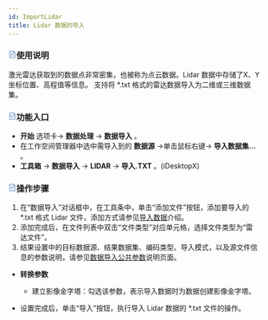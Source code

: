 ```yaml
---
id: ImportLidar
title: Lidar 数据的导入  
---  
```

### ![](../../img/read.gif)使用说明

激光雷达获取到的数据点非常密集，也被称为点云数据。Lidar 数据中存储了X、Y坐标位置、高程值等信息。 支持将 *.txt
格式的雷达数据导入为二维或三维数据集。

### ![](../../img/read.gif)功能入口

  * **开始** 选项卡-> **数据处理** -> **数据导入** 。
  * 在工作空间管理器中选中需导入到的 **数据源** ->单击鼠标右键-> **导入数据集...** 。
  * **工具箱** -> **数据导入** -> **LIDAR** -> **导入.TXT** 。(iDesktopX)

### ![](../../img/read.gif)操作步骤

  1. 在“数据导入”对话框中，在工具条中，单击“添加文件”按钮，添加要导入的 *.txt 格式 Lidar 文件，添加方式请参见[导入数据](ImportData)介绍。
  2. 添加完成后，在文件列表中双击“文件类型”对应单元格，选择文件类型为“雷达文件”。
  3. 结果设置中的目标数据源、结果数据集、编码类型、导入模式，以及源文件信息的参数说明，请参见[数据导入公共参数](ParameterSettingDia)说明页面。

* **转换参数**

  * 建立影像金字塔：勾选该参数，表示导入数据时为数据创建影像金字塔。

* 设置完成后，单击“导入”按钮，执行导入 Lidar 数据的 *.txt 文件的操作。
